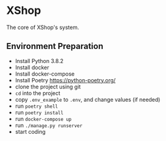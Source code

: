 # XShop

The core of XShop's system.

## Environment Preparation

- Install Python 3.8.2
- Install docker
- Install docker-compose
- Install Poetry https://python-poetry.org/
- clone the project using git
- `cd` into the project
- copy `.env_example` to `.env`, and change values (if needed)
- run `poetry shell`
- run `poetry install`
- run `docker-compose up`
- run `./manage.py runserver`
- start coding
